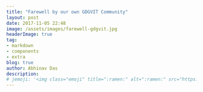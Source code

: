 ```yaml
---
title: "Farewell by our own GDGVIT Community"
layout: post
date: 2017-11-05 22:48
image: /assets/images/farewell-gdgvit.jpg
headerImage: true
tag:
- markdown
- components
- extra
blog: true
author: Abhinav Das
description:
# jemoji: '<img class="emoji" title=":ramen:" alt=":ramen:" src="https://assets.github.com/images/icons/emoji/unicode/1f35c.png" height="20" width="20" align="absmiddle">'
---
```

